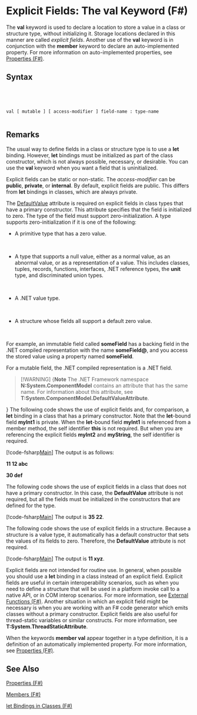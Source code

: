 # Explicit Fields: The val Keyword (F#)

The **val** keyword is used to declare a location to store a value in a class or structure type, without initializing it. Storage locations declared in this manner are called *explicit fields*. Another use of the **val** keyword is in conjunction with the **member** keyword to declare an auto-implemented property. For more information on auto-implemented properties, see [Properties &#40;F&#35;&#41;](Properties-%5BFSharp%5D.md).


## Syntax



```




val [ mutable ] [ access-modifier ] field-name : type-name


```





## Remarks
The usual way to define fields in a class or structure type is to use a **let** binding. However, **let** bindings must be initialized as part of the class constructor, which is not always possible, necessary, or desirable. You can use the **val** keyword when you want a field that is uninitialized.

Explicit fields can be static or non-static. The *access-modifier* can be **public**, **private**, or **internal**. By default, explicit fields are public. This differs from **let** bindings in classes, which are always private.

The [DefaultValue](http://msdn.microsoft.com/en-us/library/a3a3307b-8c05-441e-b109-245511614d58) attribute is required on explicit fields in class types that have a primary constructor. This attribute specifies that the field is initialized to zero. The type of the field must support zero-initialization. A type supports zero-initialization if it is one of the following:


- A primitive type that has a zero value.
<br />

- A type that supports a null value, either as a normal value, as an abnormal value, or as a representation of a value. This includes classes, tuples, records, functions, interfaces, .NET reference types, the **unit** type, and discriminated union types.
<br />

- A .NET value type.
<br />

- A structure whose fields all support a default zero value.
<br />

For example, an immutable field called **someField** has a backing field in the .NET compiled representation with the name **someField@**, and you access the stored value using a property named **someField**.

For a mutable field, the .NET compiled representation is a .NET field.


>[!WARNING] {**Note** The .NET Framework namespace **N:System.ComponentModel** contains an attribute that has the same name. For information about this attribute, see **T:System.ComponentModel.DefaultValueAttribute**.

}
The following code shows the use of explicit fields and, for comparison, a **let** binding in a class that has a primary constructor. Note that the **let**-bound field **myInt1** is private. When the **let**-bound field **myInt1** is referenced from a member method, the self identifier **this** is not required. But when you are referencing the explicit fields **myInt2** and **myString**, the self identifier is required.

[!code-fsharp[Main](snippets/fslangref2/snippet6701.fs)]
    The output is as follows:

**11 12 abc**

**30 def**

The following code shows the use of explicit fields in a class that does not have a primary constructor. In this case, the **DefaultValue** attribute is not required, but all the fields must be initialized in the constructors that are defined for the type.

[!code-fsharp[Main](snippets/fslangref2/snippet6702.fs)]
    The output is **35 22**.

The following code shows the use of explicit fields in a structure. Because a structure is a value type, it automatically has a default constructor that sets the values of its fields to zero. Therefore, the **DefaultValue** attribute is not required.

[!code-fsharp[Main](snippets/fslangref2/snippet6703.fs)]
    The output is **11 xyz**.

Explicit fields are not intended for routine use. In general, when possible you should use a **let** binding in a class instead of an explicit field. Explicit fields are useful in certain interoperability scenarios, such as when you need to define a structure that will be used in a platform invoke call to a native API, or in COM interop scenarios. For more information, see [External Functions &#40;F&#35;&#41;](External-Functions-%5BFSharp%5D.md). Another situation in which an explicit field might be necessary is when you are working with an F# code generator which emits classes without a primary constructor. Explicit fields are also useful for thread-static variables or similar constructs. For more information, see **T:System.ThreadStaticAttribute**.

When the keywords **member val** appear together in a type definition, it is a definition of an automatically implemented property. For more information, see [Properties &#40;F&#35;&#41;](Properties-%5BFSharp%5D.md).


## See Also
[Properties &#40;F&#35;&#41;](Properties-%5BFSharp%5D.md)

[Members &#40;F&#35;&#41;](Members-%5BFSharp%5D.md)

[let Bindings in Classes &#40;F&#35;&#41;](let-Bindings-in-Classes-%5BFSharp%5D.md)

